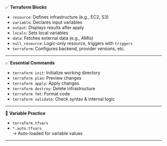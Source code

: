 ✅ **Terraform Blocks**  
- `resource`: Defines infrastructure (e.g., EC2, S3)  
- `variable`: Declares input variables  
- `output`: Displays results after apply  
- `locals`: Sets local variables  
- `data`: Fetches external data (e.g., AMIs)  
- `null_resource`: Logic-only resource, triggers with `triggers`  
- `terraform`: Configures backend, provider versions, etc.  

---

✅ **Essential Commands**  
- `terraform init`: Initialize working directory  
- `terraform plan`: Preview changes  
- `terraform apply`: Apply changes  
- `terraform destroy`: Delete infrastructure  
- `terraform fmt`: Format code  
- `terraform validate`: Check syntax & internal logic  

---

🔁 **Variable Practice**  
- `terraform.tfvars`  
- `*.auto.tfvars`  
→ Auto-loaded for variable values  

---
